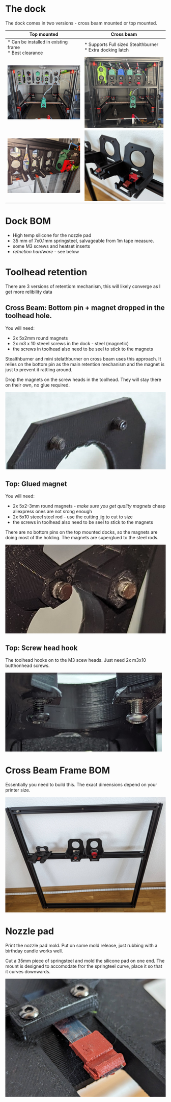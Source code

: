 
# The dock

The dock comes in two versions - cross beam mounted or top mounted.

| Top mounted  | Cross beam |
| ------------- | ------------- |
| * Can be installed in existing frame<br> * Best clearance |  * Supports Full sized Stealthburner <br>* Extra docking latch |
| ![Preview](/images/Dock-Top.jpg) | ![Preview](/images/CrossBeam.jpg)  | 
| ![Preview](/images/Dock-Top-Inside.jpg) | ![Preview](/images/Crossbeam-Toolheads.jpg) |


# Dock BOM

 - High temp silicone for the nozzle pad
 - 35 mm of 7x0.1mm springsteel, salvageable from 1m tape measure.  
 - some M3 screws and heatset inserts
 - *retnetion hardware* - see below

# Toolhead retention

There are 3 versions of retentiom mechanism, this will likely converge as I get more relibility data

## Cross Beam:  Bottom pin + magnet dropped in the toolhead hole.

You will need:
  - 2x 5x2mm round magnets
  - 2x m3 x 10 steeel screws in the dock - steel (magnetic)
  - the screws in toolhead also need to be seel to stick to the magnets

Stealthburner and mini stelathburner on cross beam uses this approach.
It relies on the bottom pin as the main retention mechanism and the magnet is just to prevent it rattling around.

Drop the magnets on the screw heads in the toolhead. They will stay there on their own, no glue required.

![Cross beam retention](/images/retention-screws.jpg)

## Top: Glued magnet

You will need:
  - 2x 5x2-3mm round magnets - *make sure you get quality magnets* cheap aliexpress ones are not srong enough
  - 2x 5x10 steeel steel rod - use the cutting jig to cut to size
  - the screws in toolhead also need to be seel to stick to the magnets

There are no bottom pins on the top mounted docks, so the magnets are doing most of the holding.
The magnets are superglued to the steel rods.

![Cross beam retention](/images/retention-magnets.jpg)

## Top: Screw head hook

The toolhead hooks on to the M3 scew heads. Just need 2x m3x10 butthonhead screws.

![Cross beam retention](/images/retention-hookon.jpg)



# Cross Beam Frame BOM

Essentially you need to build this. The exact dimensions depend on your printer size.

![Preview](/images/Crossbeam-Frame.jpg)

# Nozzle pad

Print the nozzle pad mold. Put on some mold release, just rubbing with a birthday candle works well. 

Cut a 35mm piece of springsteel and mold the silicone pad on one end.
The mount is designed to accomodate fror the springteel curve, place it so that it curves downwards.

![Pad](/images/Nozzle-Pad.jpg)